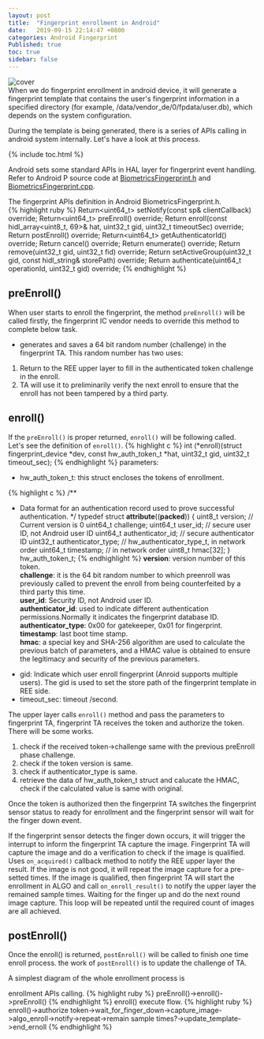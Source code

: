 ```yaml
---
layout: post
title:  "Fingerprint enrollment in Android"
date:   2019-09-15 22:14:47 +0800
categories: Android Fingerprint
Published: true
toc: true
sidebar: false
---
```

![cover]({{site.baseurl}}/assets/image/fingerprint-enroll-cover.jpeg)    
When we do fingerprint enrollment in android device, it will generate a fingerprint template that contains the user's fingerprint information in a specified directory (for example, /data/vendor_de/0/fpdata/user.db), which depends on the system configuration.

During the template is being generated, there is a series of APIs calling in android system internally. Let's have a look at this process. 

{% include toc.html %}

Android sets some standard APIs in HAL layer for fingerprint event handling. Refer to Android P source code at [BiometricsFingerprint.h](https://www.androidos.net.cn/android/10.0.0_r6/xref/hardware/interfaces/biometrics/fingerprint/2.1/default/BiometricsFingerprint.h) and [BiometricsFingerprint.cpp](https://www.androidos.net.cn/android/10.0.0_r6/xref/hardware/interfaces/biometrics/fingerprint/2.1/default/BiometricsFingerprint.cpp).

The fingerprint APIs definition in Android BiometricsFingerprint.h.<br>
{% highlight ruby %}
Return<uint64_t> setNotify(const sp<IBiometricsFingerprintClientCallback>& clientCallback) override;
Return<uint64_t> preEnroll() override;
Return<RequestStatus> enroll(const hidl_array<uint8_t, 69>& hat, uint32_t gid, uint32_t timeoutSec) override;
Return<RequestStatus> postEnroll() override;
Return<uint64_t> getAuthenticatorId() override;
Return<RequestStatus> cancel() override;
Return<RequestStatus> enumerate() override;
Return<RequestStatus> remove(uint32_t gid, uint32_t fid) override;
Return<RequestStatus> setActiveGroup(uint32_t gid, const hidl_string& storePath) override;
Return<RequestStatus> authenticate(uint64_t operationId, uint32_t gid) override;
{% endhighlight %}

## preEnroll()

When user starts to enroll the fingerprint, the method `preEnroll()` will be called firstly, the fingerprint IC vendor needs to override this method to complete below task. 

+ generates and saves a 64 bit random number (challenge) in the fingerprint TA. 
This random number has two uses:
1. Return to the REE upper layer to fill in the authenticated token challenge in the enroll.
2. TA will use it to preliminarily verify the next enroll to ensure that the enroll has not been tampered by a third party.

## enroll()
If the `preEnroll()` is proper returned, `enroll()` will be following called.<br> 
Let's see the definition of `enroll()`.
{% highlight c %}
int (*enroll)(struct fingerprint_device *dev, const hw_auth_token_t *hat,
          uint32_t gid, uint32_t timeout_sec);
{% endhighlight %}
parameters:
+ hw_auth_token_t: this struct encloses the tokens of enrollment. <br>

{% highlight c %}
/**
 * Data format for an authentication record used to prove successful authentication.
 */
typedef struct __attribute__((__packed__))
{
    uint8_t version;  // Current version is 0
    uint64_t challenge;
    uint64_t user_id;             // secure user ID, not Android user ID
    uint64_t authenticator_id;    // secure authenticator ID
    uint32_t authenticator_type;  // hw_authenticator_type_t, in network order
    uint64_t timestamp;           // in network order
    uint8_t hmac[32];
} hw_auth_token_t;
{% endhighlight %}
**version**: version number of this token.<br>
**challenge**: it is the 64 bit random number to which preenroll was previously called to prevent the enroll from being counterfeited by a third party this time.<br>
**user_id**: Security ID, not Android user ID.<br>
**authenticator_id**: used to indicate different authentication permissions.Normally it indicates the fingerprint database ID.<br>
**authenticator_type**: 0x00 for gatekeeper, 0x01 for fingerprint.<br>
**timestamp**: last boot time stamp.<br>
**hmac**: a special key and SHA-256 algorithm are used to calculate the previous batch of parameters, and a HMAC value is obtained to ensure the legitimacy and security of the previous parameters.<br>

+ gid: Indicate which user enroll fingerprint (Anroid supports multiple users). The gid is used to set the store path of the fingerprint template in REE side.
+ timeout_sec: timeout /second.

The upper layer calls `enroll()` method and pass the parameters to fingerprint TA, fingerprint TA receives the token and authorize the token. There will be some works.

1. check if the received token->challenge same with the previous preEnroll phase challenge.
2. check if the token version is same.
3. check if authenticator_type is same.
4. retrieve the data of hw_auth_token_t struct and calucate the HMAC, check if the calculated value is same with original.

Once the token is authorized then the fingerprint TA switches the fingerprint sensor status to ready for enrollment and the fingerprint sensor will wait for the finger down event.

If the fingerprint sensor detects the finger down occurs, it will trigger the interrupt to inform the fingerprint TA capture the image. Fingerprint TA will capture the image and do a verification to check if the image is qualified. Uses `on_acquired()` callback method to notify the REE upper layer the result. If the image is not good, it will repeat the image capture for a pre-setted times. If the image is qualified, then fingerprint TA will start the enrollment in ALGO and call `on_enroll_result()` to notify the upper layer the remained sample times. Waiting for the finger up and do the next round image capture. This loop will be repeated until the required count of images are all achieved. 

## postEnroll()

Once the enroll() is returned, `postEnroll()` will be called to finish one time enroll process.
the work of `postEnroll()` is to update the challenge of TA.

A simplest diagram of the whole enrollment process is 

enrollment APIs calling.
{% highlight ruby %}
preEnroll()->enroll()->preEnroll()
{% endhighlight %}
enroll() execute flow.
{% highlight ruby %}
enroll()->authorize token->wait_for_finger_down->capture_image->algo_enroll->notify->repeat->remain sample times?->update_template->end_ernoll
{% endhighlight %}